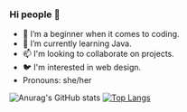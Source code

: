 ### Hi people 👋

- 🔭 I’m a beginner when it comes to coding.
- 🌱 I’m currently learning Java.
- 📫 I'm looking to collaborate on projects.
- 🐦 I'm interested in web design.
- Pronouns: she/her

![Anurag's GitHub stats](https://github-readme-stats.vercel.app/api?username=izabellatraykova&show_icons=true)
[![Top Langs](https://github-readme-stats.vercel.app/api/top-langs/?username=izabellatraykova&layout=compact)](https://github.com/anuraghazra/github-readme-stats)
